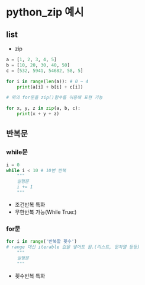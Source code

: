 # python_zip 예시

## list
- zip  

```python
a = [1, 2, 3, 4, 5]
b = [10, 20, 30, 40, 50]
c = [532, 5941, 54682, 58, 5]

for i in range(len(a)): # 0 ~ 4
    print(a[i] + b[i] + c[i])

# 위의 for문을 zip()함수를 이용해 표현 가능

for x, y, z in zip(a, b, c):
    print(x + y + z)
```

## 반복문
### while문
```python
i = 0
while i < 10 # 10번 반복
    """
    실행문
    i += 1
    """
```
- 조건반복 특화
- 무한반복 가능(While True:)

### for문
```python
for i in range('반복할 횟수')
# range 대신 iterable 값을 넣어도 됨.(리스트, 문자열 등등)
    """
    실행문
    """
```
- 횟수반복 특화
